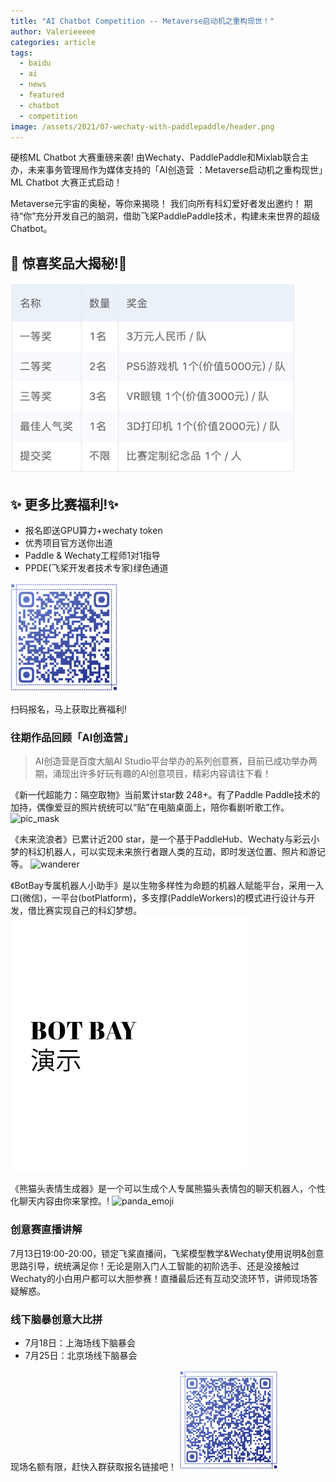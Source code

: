 ```yaml
---
title: "AI Chatbot Competition -- Metaverse启动机之重构现世！"
author: Valerieeeee
categories: article
tags:
  - baidu
  - ai
  - news
  - featured
  - chatbot
  - competition
image: /assets/2021/07-wechaty-with-paddlepaddle/header.png
---
```


硬核ML Chatbot 大赛重磅来袭!
由Wechaty、PaddlePaddle和Mixlab联合主办，未来事务管理局作为媒体支持的「AI创造营 ：Metaverse启动机之重构现世」ML Chatbot 大赛正式启动！

Metaverse元宇宙的奥秘，等你来揭晓！ 
我们向所有科幻爱好者发出邀约！
期待“你”充分开发自己的脑洞，借助飞桨PaddlePaddle技术，构建未来世界的超级Chatbot。

## 🌟 惊喜奖品大揭秘!🌟

![prize](/assets/2021/07-wechaty-with-paddlepaddle/prize.png)

## ✨ 更多比赛福利!✨

- 报名即送GPU算力+wechaty token
- 优秀项目官方送你出道
- Paddle & Wechaty工程师1对1指导
- PPDE(飞桨开发者技术专家)绿色通道

![qr](/assets/2021/07-wechaty-with-paddlepaddle/qr.png)

扫码报名，马上获取比赛福利!

### 往期作品回顾「AI创造营」

> AI创造营是百度大脑AI Studio平台举办的系列创意赛，目前已成功举办两期，涌现出许多好玩有趣的AI创意项目，精彩内容请往下看！

《新一代超能力：隔空取物》当前累计star数 248+。有了Paddle Paddle技术的加持，偶像爱豆的照片统统可以“贴”在电脑桌面上，陪你看剧听歌工作。
![pic_mask](/assets/2021/07-wechaty-with-paddlepaddle/pic_mask.gif)

《未来流浪者》已累计近200 star，是一个基于PaddleHub、Wechaty与彩云小梦的科幻机器人，可以实现未来旅行者跟人类的互动，即时发送位置、照片和游记等。
![wanderer](/assets/2021/07-wechaty-with-paddlepaddle/wanderer.gif)

《BotBay专属机器人小助手》是以生物多样性为命题的机器人赋能平台，采用一入口(微信)，一平台(botPlatform)，多支撑(PaddleWorkers)的模式进行设计与开发，借比赛实现自己的科幻梦想。
![BotBay](/assets/2021/07-wechaty-with-paddlepaddle/BotBay.gif)

《熊猫头表情生成器》是一个可以生成个人专属熊猫头表情包的聊天机器人，个性化聊天内容由你来掌控。!
![panda_emoji](/assets/2021/07-wechaty-with-paddlepaddle/panda_emoji.gif)

### 创意赛直播讲解

7月13日19:00-20:00，锁定飞桨直播间，飞桨模型教学&Wechaty使用说明&创意思路引导，统统满足你！无论是刚入门人工智能的初阶选手、还是没接触过Wechaty的小白用户都可以大胆参赛！直播最后还有互动交流环节，讲师现场答疑解惑。

### 线下脑暴创意大比拼

- 7月18日：上海场线下脑暴会
- 7月25日：北京场线下脑暴会

现场名额有限，赶快入群获取报名链接吧！
![qrcode](/assets/2021/07-wechaty-with-paddlepaddle/qrcode.png)

